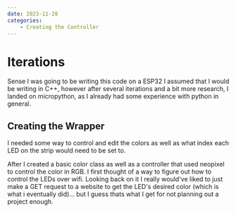 ```yaml
---
date: 2023-11-28
categories:
    - Creating the Controller
---
```


# Iterations

Sense I was going to be writing this code on a ESP32 I assumed that I would be writing in C++, however after several iterations and a bit more research, I landed on micropython, as I already had some experience with python in general.

## Creating the Wrapper

I needed some way to control and edit the colors as well as what index each LED on the strip would need to be set to.

After I created a basic color class as well as a controller that used neopixel to control the color in RGB. I first thought of a way to figure out how to control the LEDs over wifi. Looking back on it I really would've liked to just make a GET request to a website to get the LED's desired color (which is what i eventually did)... but I guess thats what I get for not planning out a project enough.

